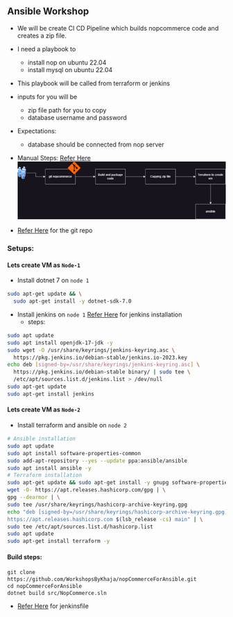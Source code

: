 Ansible Workshop
-----------------

* We will be create CI CD Pipeline which builds nopcommerce code and creates a zip file.
* I need a playbook to
   * install nop on ubuntu 22.04
   * install mysql on ubuntu 22.04
* This playbook will be called from terraform or jenkins
* inputs for you will be
   * zip file path for you to copy
   * database username and password
* Expectations:
   * database should be connected from nop server
* Manual Steps: [Refer Here](https://docs.nopcommerce.com/en/installation-and-upgrading/installing-nopcommerce/installing-on-linux.html)  
![Preview](./Images/ansible.png)

* [Refer Here](https://github.com/AjayWorkShop/nopCommerceForAnsible) for the git repo

### Setups:
#### Lets create VM as `Node-1` 
* Install dotnet 7 on `node 1`
```bash
sudo apt-get update && \
  sudo apt-get install -y dotnet-sdk-7.0
```
* Install jenkins on `node 1` [Refer Here](https://www.jenkins.io/doc/book/installing/linux/#debianubuntu) for jenkins installation
  * steps:
```bash
sudo apt update
sudo apt install openjdk-17-jdk -y
sudo wget -O /usr/share/keyrings/jenkins-keyring.asc \
  https://pkg.jenkins.io/debian-stable/jenkins.io-2023.key
echo deb [signed-by=/usr/share/keyrings/jenkins-keyring.asc] \
  https://pkg.jenkins.io/debian-stable binary/ | sudo tee \
  /etc/apt/sources.list.d/jenkins.list > /dev/null
sudo apt-get update
sudo apt-get install jenkins 
```  
#### Lets create VM as `Node-2`
* Install terraform and ansible on `node 2`
```bash
# Ansible installation
sudo apt update
sudo apt install software-properties-common
sudo add-apt-repository --yes --update ppa:ansible/ansible
sudo apt install ansible -y
# Terraform installation
sudo apt-get update && sudo apt-get install -y gnupg software-properties-common
wget -O- https://apt.releases.hashicorp.com/gpg | \
gpg --dearmor | \
sudo tee /usr/share/keyrings/hashicorp-archive-keyring.gpg
echo "deb [signed-by=/usr/share/keyrings/hashicorp-archive-keyring.gpg] \
https://apt.releases.hashicorp.com $(lsb_release -cs) main" | \
sudo tee /etc/apt/sources.list.d/hashicorp.list
sudo apt update
sudo apt-get install terraform -y
```
#### Build steps:
```
git clone https://github.com/WorkshopsByKhaja/nopCommerceForAnsible.git
cd nopCommerceForAnsible
dotnet build src/NopCommerce.sln
```
* [Refer Here](https://github.com/AjayWorkShop/nopCommerceForAnsible/blob/main/Jenkinsfile) for jenkinsfile

